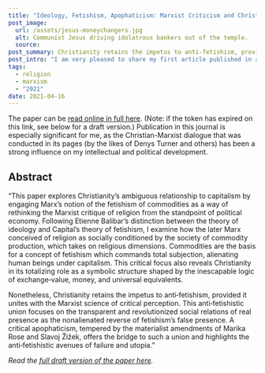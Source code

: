 ```yaml
---
title: "Ideology, Fetishism, Apophaticism: Marxist Criticism and Christianity"
post_image:
  url: /assets/jesus-moneychangers.jpg
  alt: Communist Jesus driving idolatrous bankers out of the temple.
  source:
post_summary: Christianity retains the impetus to anti‐fetishism, provided it unites with the Marxist science of critical perception.
post_intro: "I am very pleased to share my first article published in an academic journal, “Ideology, Fetishism, Apophaticism: Marxist Criticism and Christianity,” which is forthcoming in the Dominican journal <em>New Blackfriars</em>."
tags:
  - religion
  - marxism
  - "2021"
date: 2021-04-16
---
```


The paper can be [read online in full here](https://onlinelibrary.wiley.com/share/author/CWFQUUP3ZXEHBGE2HDVM?target=10.1111/nbfr.12642). (Note: if the token has expired on this link, see below for a draft version.) Publication in this journal is especially significant for me, as the Christian-Marxist dialogue that was conducted in its pages (by the likes of Denys Turner and others) has been a strong influence on my intellectual and political development.

## Abstract

“This paper explores Christianity’s ambiguous relationship to capitalism by engaging Marx’s notion of the fetishism of commodities as a way of rethinking the Marxist critique of religion from the standpoint of political economy. Following Etienne Balibar’s distinction between the theory of ideology and Capital’s theory of fetishism, I examine how the later Marx conceived of religion as socially conditioned by the society of commodity production, which takes on religious dimensions. Commodities are the basis for a concept of fetishism which commands total subjection, alienating human beings under capitalism. This critical focus also reveals Christianity in its totalizing role as a symbolic structure shaped by the inescapable logic of exchange‐value, money, and universal equivalents.

Nonetheless, Christianity retains the impetus to anti‐fetishism, provided it unites with the Marxist science of critical perception. This anti‐fetishistic union focuses on the transparent and revolutionized social relations of real presence as the nonalienated reverse of fetishism’s false presence. A critical apophaticism, tempered by the materialist amendments of Marika Rose and Slavoj Žižek, offers the bridge to such a union and highlights the anti‐fetishistic avenues of failure and utopia.”

_Read the [full draft version of the paper here](https://danieltsaunders.files.wordpress.com/2021/04/ideology-fetishism-apophaticism-web-version.pdf)._
